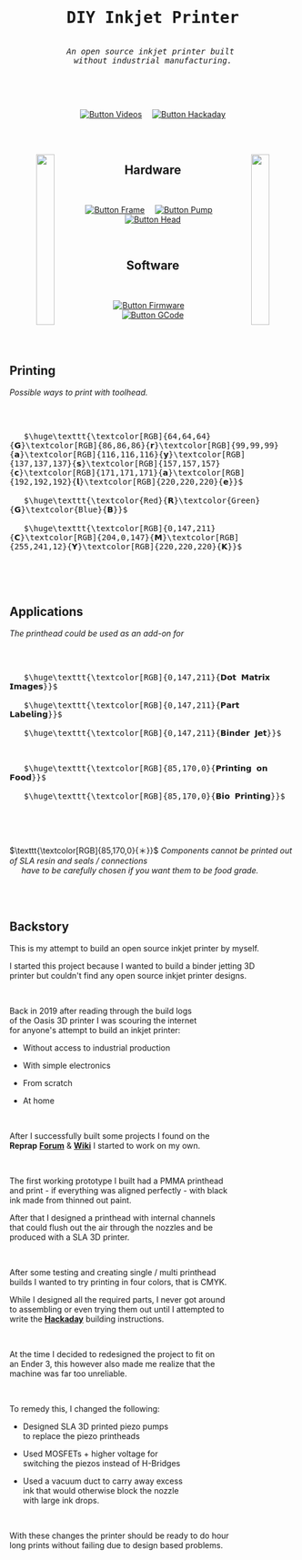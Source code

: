 
<br>

<div align = center>

<pre>

<h1>DIY Inkjet Printer</h1>
<i>An open source inkjet printer built</i> 
<i>without industrial manufacturing.</i>

</pre>

<br>
<br>

[![Button Videos]][Videos]   
[![Button Hackaday]][Hackaday]

<br>
<br>

[<img height = 300 width = 25% align = left  src = './Resources/Empty.svg' >][#]
[<img height = 300 width = 25% align = right src = './Resources/Empty.svg' >][#]

## Hardware

<br>

[![Button Frame]][Frame]   
[![Button Pump]][Pump]   
[![Button Head]][Head]

<br>

## Software

<br>

[![Button Firmware]][Firmware]   
[![Button GCode]][GCode]

<br>
<br>

</div>

## Printing

*Possible ways to print with toolhead.*

<br>

<kbd> <br>   $\huge\texttt{\textcolor[RGB]{64,64,64}{𝗚}\textcolor[RGB]{86,86,86}{𝗿}\textcolor[RGB]{99,99,99}{𝗮}\textcolor[RGB]{116,116,116}{𝘆}\textcolor[RGB]{137,137,137}{𝘀}\textcolor[RGB]{157,157,157}{𝗰}\textcolor[RGB]{171,171,171}{𝗮}\textcolor[RGB]{192,192,192}{𝗹}\textcolor[RGB]{220,220,220}{𝗲}}$   <br> </kbd>   
<kbd> <br>   $\huge\texttt{\textcolor{Red}{𝗥}\textcolor{Green}{𝗚}\textcolor{Blue}{𝗕}}$   <br> </kbd>   
<kbd> <br>   $\huge\texttt{\textcolor[RGB]{0,147,211}{𝗖}\textcolor[RGB]{204,0,147}{𝗠}\textcolor[RGB]{255,241,12}{𝗬}\textcolor[RGB]{220,220,220}{𝗞}}$   <br> </kbd>

<br>
<br>

## Applications

*The printhead could be used as an add-on for*

<br>

<kbd> <br>   $\huge\texttt{\textcolor[RGB]{0,147,211}{𝗗𝗼𝘁 𝗠𝗮𝘁𝗿𝗶𝘅 𝗜𝗺𝗮𝗴𝗲𝘀}}$   <br> </kbd>   
<kbd> <br>   $\huge\texttt{\textcolor[RGB]{0,147,211}{𝗣𝗮𝗿𝘁 𝗟𝗮𝗯𝗲𝗹𝗶𝗻𝗴}}$   <br> </kbd>   
<kbd> <br>   $\huge\texttt{\textcolor[RGB]{0,147,211}{𝗕𝗶𝗻𝗱𝗲𝗿 𝗝𝗲𝘁}}$   <br> </kbd>

<kbd> <br>   $\huge\texttt{\textcolor[RGB]{85,170,0}{𝗣𝗿𝗶𝗻𝘁𝗶𝗻𝗴 𝗼𝗻 𝗙𝗼𝗼𝗱}}$   <br> </kbd>   
<kbd> <br>   $\huge\texttt{\textcolor[RGB]{85,170,0}{𝗕𝗶𝗼 𝗣𝗿𝗶𝗻𝘁𝗶𝗻𝗴}}$   <br> </kbd>

<br>

$\texttt{\textcolor[RGB]{85,170,0}{＊}}$ *Components cannot be printed out of SLA resin and seals / connections*  
      *have to be carefully chosen if you want them to be food grade.*

<br>
<br>

## Backstory

This is my attempt to build an open source inkjet printer by myself.

I started this project because I wanted to build a binder jetting 3D  
printer but couldn't find any open source inkjet printer designs.

<br>

Back in 2019 after reading through the build logs  
of the Oasis 3D printer I was scouring the internet  
for anyone's attempt to build an inkjet printer:

-   Without access to industrial production

-   With simple electronics 

-   From scratch

-   At home

<br>

After I successfully built some projects I found on the  
**Reprap** **[Forum]** & **[Wiki]** I started to work on my own.

<br>

The first working prototype I built had a PMMA printhead  
and print - if everything was aligned perfectly - with black  
ink made from thinned out paint.

After that I designed a printhead with internal channels  
that could flush out the air through the nozzles and be  
produced with a SLA 3D printer.

<br>

After some testing and creating single / multi printhead  
builds I wanted to try printing in four colors, that is CMYK.

While I designed all the required parts, I never got around  
to assembling or even trying them out until I attempted to  
write the **[Hackaday]** building instructions.

<br>

At the time I decided to redesigned the project to fit on  
an Ender 3, this however also made me realize that the  
machine was far too unreliable.

<br>

To remedy this, I changed the following:

-   Designed SLA 3D printed piezo pumps  
    to replace the piezo printheads

-   Used MOSFETs + higher voltage for  
    switching the piezos instead of H-Bridges

-   Used a vacuum duct to carry away excess  
    ink that would otherwise block the nozzle  
    with large ink drops.

<br>

With these changes the printer should be ready to do hour  
long prints without failing due to design based problems.

<br>

<!----------------------------------------------------------------------------->

[#]: #

[Firmware]: Documentation/Firmware
[Videos]: Documentation/Videos.md
[Frame]: Documentation/Machine%20Frame
[GCode]: Documentation/GCode
[Pump]: Documentation/Piezeo%20Pump
[Head]: Documentation/Printhead


[Hackaday]: https://hackaday.io/project/167446-diy-inkjet-printer
[Forum]: https://reprap.org/forum/read.php?153,52959,page=1
[Wiki]: https://reprap.org/wiki/Reprappable-inkjet


<!---------------------------------[ Buttons ]--------------------------------->

[Button Hackaday]: https://img.shields.io/badge/Hackaday-1A1A1A?style=for-the-badge&logoColor=white&logo=Hackaday
[Button Videos]: https://img.shields.io/badge/Videos-DA1F26?style=for-the-badge&logoColor=white&logo=YouTube

[Button Firmware]: https://img.shields.io/badge/Firmware-319795?style=for-the-badge
[Button GCode]: https://img.shields.io/badge/GCode-8669AE?style=for-the-badge
[Button Frame]: https://img.shields.io/badge/Frame-6E6E6E?style=for-the-badge
[Button Head]: https://img.shields.io/badge/Head-CD9834?style=for-the-badge
[Button Pump]: https://img.shields.io/badge/Pump-00A1D6?style=for-the-badge
